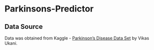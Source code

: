 # Parkinsons-Predictor

## Data Source
Data was obtained from Kaggle - [Parkinson’s Disease Data Set](https://www.kaggle.com/datasets/vikasukani/parkinsons-disease-data-set) by Vikas Ukani.